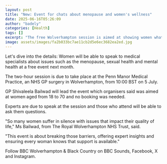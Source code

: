 ```yaml
---
layout: post
title: "New: Event for chats about menopause and women's wellness"
date: 2025-06-16T05:26:09
author: "badely"
categories: [Health]
tags: []
excerpt: "The free Wolverhampton session is aimed at showing women what support is available, organisers say."
image: assets/images/fa2b033bc7ae11cb2d5e6ec3682ea2ed.jpg
---
```


Let's dive into the details: Women will be able to speak to medical specialists about issues such as the menopause, sexual health and mental health at a free event next month.

The two-hour session is due to take place at the Penn Manor Medical Practice, an NHS GP surgery in Wolverhampton, from 10:00 BST on 5 July.

GP Shivaleela Bailwad will lead the event which organisers said was aimed at women aged from 18 to 70 and no booking was needed.

Experts are due to speak at the session and those who attend will be able to ask them questions.

"So many women suffer in silence with issues that impact their quality of life," Ms Bailwad, from The Royal Wolverhampton NHS Trust, said.

"This event is about breaking those barriers, offering expert insights and ensuring every woman knows that support is available."

Follow BBC Wolverhampton & Black Country on BBC Sounds, Facebook, X and Instagram.

